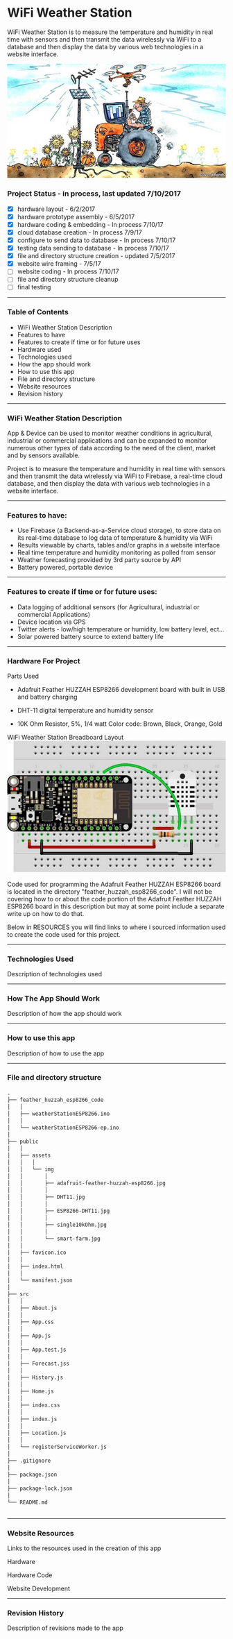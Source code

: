 # WiFi Weather Station
WiFi Weather Station is to measure the temperature and humidity in real time with sensors and then transmit the data wirelessly via WiFi to a database and then display the data by various web technologies in a website interface.

![WiFi Weather Station](public/assets/img/smart-farm.jpg)


### Project Status - in process, last updated 7/10/2017

  - [x]  hardware layout - 6/2/2017
  - [x]  hardware prototype assembly - 6/5/2017
  - [x]  hardware coding & embedding - In process 7/10/17
  - [x]  cloud database creation - In process 7/9/17
  - [x]  configure to send data to database - In process 7/10/17
  - [x]  testing data sending to database - In process 7/10/17
  - [x]  file and directory structure creation  - updated 7/5/2017
  - [x]  website wire framing - 7/5/17
  - [ ]  website coding - In process 7/10/17
  - [ ]  file and directory structure cleanup
  - [ ]  final testing
  
----

### Table of Contents

  -  WiFi Weather Station Description
  -  Features to have 
  -  Features to create if time or for future uses
  -  Hardware used
  -  Technologies used 
  -  How the app should work
  -  How to use this app
  -  File and directory structure
  -  Website resources
  -  Revision history
  
----

### WiFi Weather Station Description
App & Device can be used to monitor weather conditions in agricultural, industrial or commercial applications and can be expanded to monitor numerous other types of data according to the need of the client, market and by sensors available. 

Project is to measure the temperature and humidity in real time with sensors and then transmit the data wirelessly via WiFi to Firebase, a real-time cloud database, and then display the data with various web technologies in a website interface.


----

### Features to have:
- Use Firebase (a Backend-as-a-Service cloud storage), to store data on its real-time database to log data of temperature & humidity via WiFi
- Results viewable by charts, tables and/or graphs in a website interface
- Real time  temperature and humidity monitoring as polled from sensor 
- Weather forecasting provided by 3rd party source by API
- Battery powered, portable device


----

### Features to create if time or for future uses:
- Data logging of additional sensors (for Agricultural, industrial or commercial Applications)
- Device location via GPS
- Twitter alerts - low/high temperature or humidity, low battery level, ect...
- Solar powered battery source to extend battery life


----

### Hardware For Project

Parts Used

  - Adafruit Feather HUZZAH ESP8266 development board with built in USB and battery charging 


  - DHT-11 digital temperature and humidity sensor


  - 10K Ohm Resistor, 5%, 1/4 watt Color code: Brown, Black, Orange, Gold  

  
  
  WiFi Weather Station Breadboard Layout  
![WiFi Weather Station Breadboard Layout](public/assets/img/ESP8266-DHT11.jpg)
	
Code used for programming the Adafruit Feather HUZZAH ESP8266 board is located in the directory "feather_huzzah_esp8266_code".  I will not be covering how to or about the code portion of the Adafruit Feather HUZZAH ESP8266 board in this description but may at some point include a separate write up on how to do that. 

Below in RESOURCES you will find links to where i sourced information used to create the code used for this project.
	
----

### Technologies Used

Description of technologies used 


----

### How The App Should Work

Description of how the app should work



----

### How to use this app

Description of how to use the app



----

### File and directory structure

```
.
├── feather_huzzah_esp8266_code
│   │
│   ├── weatherStationESP8266.ino
│   │
│   └── weatherStationESP8266-ep.ino
│ 
├── public
│   │
│   ├── assets
│   │   │
│   │   └── img
│   │       │
│   │       ├── adafruit-feather-huzzah-esp8266.jpg
│   │       │
│   │       ├── DHT11.jpg
│   │       │
│   │       ├── ESP8266-DHT11.jpg
│   │       │
│   │       ├── single10kOhm.jpg
│   │       │
│   │       └── smart-farm.jpg
│   │
│   ├── favicon.ico
│   │
│   ├── index.html
│   │
│   └── manifest.json
│
├── src
│   │
│   ├── About.js
│   │
│   ├── App.css
│   │
│   ├── App.js
│   │
│   ├── App.test.js
│   │
│   ├── Forecast.jss
│   │
│   ├── History.js
│   │
│   ├── Home.js
│   │
│   ├── index.css
│   │
│   ├── index.js
│   │
│   ├── Location.js
│   │
│   └── registerServiceWorker.js
│ 
├── .gitignore
│
├── package.json
│
├── package-lock.json
│
└── README.md
              
```


----
### Website Resources 

Links to the resources used in the creation of this app

Hardware 



Hardware Code



Website Development

----
### Revision History 

Description of revisions made to the app

